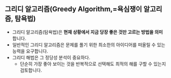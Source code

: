 ## 그리디 알고리즘(Greedy Algorithm,=욕심쟁이 알고리즘, 탐욕법)

- 그리디 알고리즘(탐욕법)은 **현재 상황에서 지금 당장 좋은 것만 고르는 방법을 의미** 합니다.
- 일반적인 그리디 알고리즘은 문제를 풀기 위한 최소한의 아이디어를 떠올릴 수 있는 능력을 요구합니다.
- 그리디 해법은 그 정당성 분석이 중요하다.
  - 단순히 가장 좋아 보이는 것을 반복적으로 선택해도 최적의 해를 구할 수 있는지 검토합니다.
